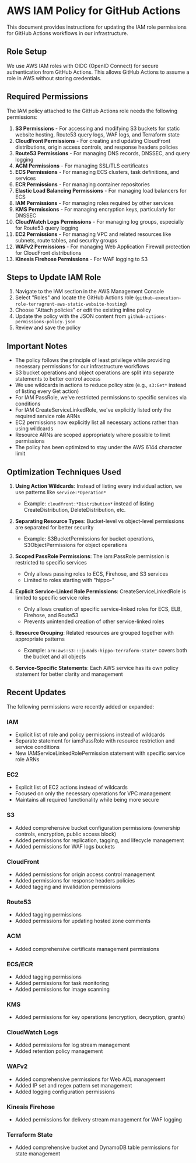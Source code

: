 # AWS IAM Policy for GitHub Actions

This document provides instructions for updating the IAM role permissions for GitHub Actions workflows in our infrastructure.

## Role Setup

We use AWS IAM roles with OIDC (OpenID Connect) for secure authentication from GitHub Actions. This allows GitHub Actions to assume a role in AWS without storing credentials.

## Required Permissions

The IAM policy attached to the GitHub Actions role needs the following permissions:

1. **S3 Permissions** - For accessing and modifying S3 buckets for static website hosting, Route53 query logs, WAF logs, and Terraform state
2. **CloudFront Permissions** - For creating and updating CloudFront distributions, origin access controls, and response headers policies
3. **Route53 Permissions** - For managing DNS records, DNSSEC, and query logging
4. **ACM Permissions** - For managing SSL/TLS certificates
5. **ECS Permissions** - For managing ECS clusters, task definitions, and services
6. **ECR Permissions** - For managing container repositories
7. **Elastic Load Balancing Permissions** - For managing load balancers for ECS
8. **IAM Permissions** - For managing roles required by other services
9. **KMS Permissions** - For managing encryption keys, particularly for DNSSEC
10. **CloudWatch Logs Permissions** - For managing log groups, especially for Route53 query logging
11. **EC2 Permissions** - For managing VPC and related resources like subnets, route tables, and security groups
12. **WAFv2 Permissions** - For managing Web Application Firewall protection for CloudFront distributions
13. **Kinesis Firehose Permissions** - For WAF logging to S3

## Steps to Update IAM Role

1. Navigate to the IAM section in the AWS Management Console
2. Select "Roles" and locate the GitHub Actions role (`github-execution-role-terragrunt-aws-static-website-hosting`)
3. Choose "Attach policies" or edit the existing inline policy
4. Update the policy with the JSON content from `github-actions-permissions-policy.json`
5. Review and save the policy

## Important Notes

- The policy follows the principle of least privilege while providing necessary permissions for our infrastructure workflows
- S3 bucket operations and object operations are split into separate statements to better control access
- We use wildcards in actions to reduce policy size (e.g., `s3:Get*` instead of listing every Get action)
- For IAM PassRole, we've restricted permissions to specific services via conditions
- For IAM CreateServiceLinkedRole, we've explicitly listed only the required service role ARNs
- EC2 permissions now explicitly list all necessary actions rather than using wildcards
- Resource ARNs are scoped appropriately where possible to limit permissions
- The policy has been optimized to stay under the AWS 6144 character limit

## Optimization Techniques Used

1. **Using Action Wildcards**: Instead of listing every individual action, we use patterns like `service:*Operation*`
   - Example: `cloudfront:*Distribution*` instead of listing CreateDistribution, DeleteDistribution, etc.

2. **Separating Resource Types**: Bucket-level vs object-level permissions are separated for better security
   - Example: S3BucketPermissions for bucket operations, S3ObjectPermissions for object operations

3. **Scoped PassRole Permissions**: The iam:PassRole permission is restricted to specific services
   - Only allows passing roles to ECS, Firehose, and S3 services
   - Limited to roles starting with "hippo-"

4. **Explicit Service-Linked Role Permissions**: CreateServiceLinkedRole is limited to specific service roles
   - Only allows creation of specific service-linked roles for ECS, ELB, Firehose, and Route53
   - Prevents unintended creation of other service-linked roles

5. **Resource Grouping**: Related resources are grouped together with appropriate patterns
   - Example: `arn:aws:s3:::jumads-hippo-terraform-state*` covers both the bucket and all objects

6. **Service-Specific Statements**: Each AWS service has its own policy statement for better clarity and management

## Recent Updates

The following permissions were recently added or expanded:

### IAM
- Explicit list of role and policy permissions instead of wildcards
- Separate statement for iam:PassRole with resource restriction and service conditions
- New IAMServiceLinkedRolePermission statement with specific service role ARNs

### EC2
- Explicit list of EC2 actions instead of wildcards
- Focused on only the necessary operations for VPC management
- Maintains all required functionality while being more secure

### S3
- Added comprehensive bucket configuration permissions (ownership controls, encryption, public access block)
- Added permissions for replication, tagging, and lifecycle management
- Added permissions for WAF logs buckets

### CloudFront
- Added permissions for origin access control management
- Added permissions for response headers policies
- Added tagging and invalidation permissions

### Route53
- Added tagging permissions
- Added permissions for updating hosted zone comments

### ACM
- Added comprehensive certificate management permissions

### ECS/ECR
- Added tagging permissions
- Added permissions for task monitoring
- Added permissions for image scanning

### KMS
- Added permissions for key operations (encryption, decryption, grants)

### CloudWatch Logs
- Added permissions for log stream management
- Added retention policy management

### WAFv2
- Added comprehensive permissions for Web ACL management
- Added IP set and regex pattern set management
- Added logging configuration permissions

### Kinesis Firehose
- Added permissions for delivery stream management for WAF logging

### Terraform State
- Added comprehensive bucket and DynamoDB table permissions for state management
